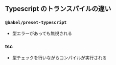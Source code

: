 ## Typescript のトランスパイルの違い

### `@babel/preset-typescript`

- 型エラーがあっても無視される

### tsc

- 型チェックを行いながらコンパイルが実行される
